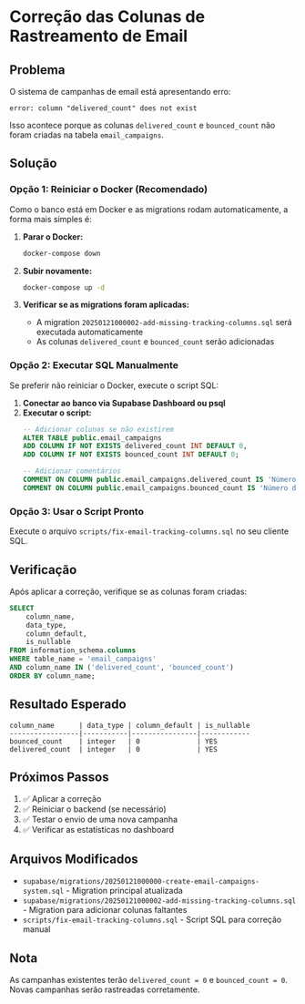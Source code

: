 # Correção das Colunas de Rastreamento de Email

## Problema
O sistema de campanhas de email está apresentando erro:
```
error: column "delivered_count" does not exist
```

Isso acontece porque as colunas `delivered_count` e `bounced_count` não foram criadas na tabela `email_campaigns`.

## Solução

### Opção 1: Reiniciar o Docker (Recomendado)
Como o banco está em Docker e as migrations rodam automaticamente, a forma mais simples é:

1. **Parar o Docker:**
   ```bash
   docker-compose down
   ```

2. **Subir novamente:**
   ```bash
   docker-compose up -d
   ```

3. **Verificar se as migrations foram aplicadas:**
   - A migration `20250121000002-add-missing-tracking-columns.sql` será executada automaticamente
   - As colunas `delivered_count` e `bounced_count` serão adicionadas

### Opção 2: Executar SQL Manualmente
Se preferir não reiniciar o Docker, execute o script SQL:

1. **Conectar ao banco via Supabase Dashboard ou psql**
2. **Executar o script:**
   ```sql
   -- Adicionar colunas se não existirem
   ALTER TABLE public.email_campaigns 
   ADD COLUMN IF NOT EXISTS delivered_count INT DEFAULT 0,
   ADD COLUMN IF NOT EXISTS bounced_count INT DEFAULT 0;
   
   -- Adicionar comentários
   COMMENT ON COLUMN public.email_campaigns.delivered_count IS 'Número de emails entregues com sucesso';
   COMMENT ON COLUMN public.email_campaigns.bounced_count IS 'Número de emails que retornaram (bounce)';
   ```

### Opção 3: Usar o Script Pronto
Execute o arquivo `scripts/fix-email-tracking-columns.sql` no seu cliente SQL.

## Verificação
Após aplicar a correção, verifique se as colunas foram criadas:

```sql
SELECT 
    column_name,
    data_type,
    column_default,
    is_nullable
FROM information_schema.columns 
WHERE table_name = 'email_campaigns' 
AND column_name IN ('delivered_count', 'bounced_count')
ORDER BY column_name;
```

## Resultado Esperado
```
column_name      | data_type | column_default | is_nullable
-----------------|-----------|----------------|------------
bounced_count    | integer   | 0              | YES
delivered_count  | integer   | 0              | YES
```

## Próximos Passos
1. ✅ Aplicar a correção
2. ✅ Reiniciar o backend (se necessário)
3. ✅ Testar o envio de uma nova campanha
4. ✅ Verificar as estatísticas no dashboard

## Arquivos Modificados
- `supabase/migrations/20250121000000-create-email-campaigns-system.sql` - Migration principal atualizada
- `supabase/migrations/20250121000002-add-missing-tracking-columns.sql` - Migration para adicionar colunas faltantes
- `scripts/fix-email-tracking-columns.sql` - Script SQL para correção manual

## Nota
As campanhas existentes terão `delivered_count = 0` e `bounced_count = 0`. Novas campanhas serão rastreadas corretamente. 